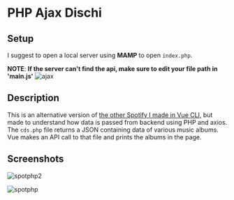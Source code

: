 # PHP Ajax Dischi

## Setup
I suggest to open a local server using **MAMP** to open ```index.php```.

**NOTE**: **If the server can't find the api, make sure to edit your file path in 'main.js'**
![ajax](https://user-images.githubusercontent.com/85038274/151709345-ab6c6c21-b6d1-4f28-9a40-6111d519c2de.PNG)

## Description 
This is an alternative version of [the other Spotify I made in Vue CLI](https://github.com/Obez99/vue-dischi), but made to understand how data is passed from backend using PHP and axios.<br>
The ```cds.php``` file returns a JSON containing data of various music albums.<br>
Vue makes an API call to that file and prints the albums in the page.

## Screenshots

![spotphp2](https://user-images.githubusercontent.com/85038274/151709657-b11f040a-9d4e-4684-a838-8809e0860abc.PNG)

![spotphp](https://user-images.githubusercontent.com/85038274/151709633-047e4033-b466-4934-9e0a-c02b2af767c9.PNG)
